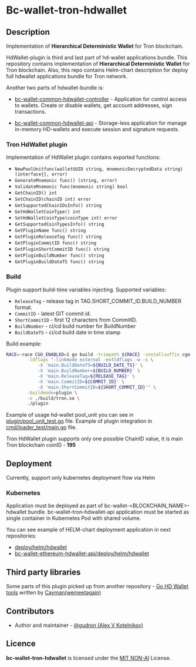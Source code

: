 # Bc-wallet-tron-hdwallet

## Description

Implementation of **Hierarchical Deterministic Wallet** for Tron blockchain.

HdWallet-plugin is third and last part of hd-wallet applications bundle. This repository contains implementation of
**Hierarchical Deterministic Wallet** for Tron blockchain. Also, this repo contains Helm-chart description for deploy full
hdwallet applications bundle for Tron network.  

Another two parts of hdwallet-bundle is:

* [bc-wallet-common-hdwallet-controller](https://github.com/crypto-bundle/bc-wallet-common-hdwallet-controller) - 
Application for control access to wallets. Create or disable wallets, get account addresses, sign transactions.

* [bc-wallet-common-hdwallet-api](https://github.com/crypto-bundle/bc-wallet-common-hdwallet-api) - 
Storage-less application for manage in-memory HD-wallets and execute session and signature requests.

### Tron HdWallet plugin
Implementation of HdWallet plugin contains exported functions:
* ```NewPoolUnitfunc(walletUUID string, mnemonicDecryptedData string) (interface{}, error)```
* ```GenerateMnemonic func() (string, error)```
* ```ValidateMnemonic func(mnemonic string) bool```
* ```GetChainID() int```
* ```SetChainID(chainID int) error```
* ```GetSupportedChainIDsInfo() string```
* ```GetHdWalletCoinType() int```
* ```SetHdWalletCoinType(coinType int) error```
* ```GetSupportedCoinTypesInfo() string```
* ```GetPluginName func() string```
* ```GetPluginReleaseTag func() string```
* ```GetPluginCommitID func() string```
* ```GetPluginShortCommitID func() string```
* ```GetPluginBuildNumber func() string```
* ```GetPluginBuildDateTS func() string```

### Build
Plugin support build-time variables injecting. Supported variables:
* `ReleaseTag` - release tag in TAG.SHORT_COMMIT_ID.BUILD_NUMBER format.
* `CommitID` - latest GIT commit id.
* `ShortCommitID` - first 12 characters from CommitID.
* `BuildNumber` - ci/cd build number for BuildNumber
* `BuildDateTS` - ci/cd build date in time stamp

Build example:
```bash
RACE=-race CGO_ENABLED=1 go build -trimpath ${RACE} -installsuffix cgo -gcflags all=-N \
		-ldflags "-linkmode external -extldflags -w -s \
			-X 'main.BuildDateTS=${BUILD_DATE_TS}' \
			-X 'main.BuildNumber=${BUILD_NUMBER}' \
			-X 'main.ReleaseTag=${RELEASE_TAG}' \
			-X 'main.CommitID=${COMMIT_ID}' \
			-X 'main.ShortCommitID=${SHORT_COMMIT_ID}'" \
		-buildmode=plugin \
		-o ./build/tron.so \
		./plugin
```

Example of usage hd-wallet pool_unit you can see in [plugin/pool_unit_test.go](plugin/pool_unit_test.go) file.
Example of plugin integration in [cmd/loader_test/main.go](cmd/loader_test/main.go) file.

Tron HdWallet plugin supports only one possible ChainID value, it is main Tron blockchain coinID - **195**  

## Deployment

Currently, support only kubernetes deployment flow via Helm

### Kubernetes
Application must be deployed as part of bc-wallet-<BLOCKCHAIN_NAME>-hdwallet bundle.
bc-wallet-tron-hdwallet-api application must be started as single container in Kubernetes Pod with shared volume.

You can see example of HELM-chart deployment application in next repositories:
* [deploy/helm/hdwallet](deploy/helm/hdwallet)
* [bc-wallet-ethereum-hdwallet-api/deploy/helm/hdwallet](https://github.com/crypto-bundle/bc-wallet-ethereum-hdwallet/tree/develop/deploy/helm/hdwallet)

## Third party libraries
Some parts of this plugin picked up from another repository - [Go HD Wallet tools](https://github.com/wemeetagain/go-hdwallet)
written by [Cayman(wemeetagain)](https://github.com/wemeetagain)

## Contributors
* Author and maintainer - [@gudron (Alex V Kotelnikov)](https://github.com/gudron)

## Licence

**bc-wallet-tron-hdwallet** is licensed under the [MIT NON-AI](./LICENSE) License.